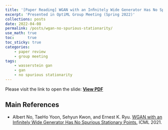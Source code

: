 ```yaml
---
title: '[Paper Reading] WGAN with an Inﬁnitely Wide Generator Has No Spurious Stationary Points'
excerpt: 'Presented in OptiML Group Meeting (Spring 2022)'
collections: posts
date: 2022-04-08
permalink: /posts/wgan-no-spurious-stationarity/
use_math: true
toc:      true
toc_sticky: true
categories:
    - paper review
    - group meeting
tags:
    - wasserstein gan
    - gan
    - no spurious stationarity
---
```


Please visit the link to open the slide:  [**View PDF**](/files/group_meeting/GroupMeeting220408_HanseulCho_WGANnoSpuriousStationarity.pdf)

## Main References

* Albert No, TaeHo Yoon, Sehyun Kwon, and Ernest K. Ryu. [WGAN with an Infinitely Wide Generator Has No Spurious Stationary Points.](https://arxiv.org/abs/2102.07541) ICML 2021.

